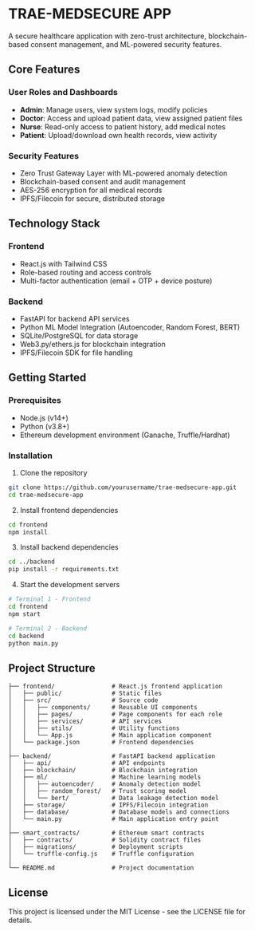 # TRAE-MEDSECURE APP

A secure healthcare application with zero-trust architecture, blockchain-based consent management, and ML-powered security features.

## Core Features

### User Roles and Dashboards
- **Admin**: Manage users, view system logs, modify policies
- **Doctor**: Access and upload patient data, view assigned patient files
- **Nurse**: Read-only access to patient history, add medical notes
- **Patient**: Upload/download own health records, view activity

### Security Features
- Zero Trust Gateway Layer with ML-powered anomaly detection
- Blockchain-based consent and audit management
- AES-256 encryption for all medical records
- IPFS/Filecoin for secure, distributed storage

## Technology Stack

### Frontend
- React.js with Tailwind CSS
- Role-based routing and access controls
- Multi-factor authentication (email + OTP + device posture)

### Backend
- FastAPI for backend API services
- Python ML Model Integration (Autoencoder, Random Forest, BERT)
- SQLite/PostgreSQL for data storage
- Web3.py/ethers.js for blockchain integration
- IPFS/Filecoin SDK for file handling

## Getting Started

### Prerequisites
- Node.js (v14+)
- Python (v3.8+)
- Ethereum development environment (Ganache, Truffle/Hardhat)

### Installation

1. Clone the repository
```bash
git clone https://github.com/yourusername/trae-medsecure-app.git
cd trae-medsecure-app
```

2. Install frontend dependencies
```bash
cd frontend
npm install
```

3. Install backend dependencies
```bash
cd ../backend
pip install -r requirements.txt
```

4. Start the development servers
```bash
# Terminal 1 - Frontend
cd frontend
npm start

# Terminal 2 - Backend
cd backend
python main.py
```

## Project Structure

```
├── frontend/                # React.js frontend application
│   ├── public/              # Static files
│   ├── src/                 # Source code
│   │   ├── components/      # Reusable UI components
│   │   ├── pages/           # Page components for each role
│   │   ├── services/        # API services
│   │   ├── utils/           # Utility functions
│   │   └── App.js           # Main application component
│   └── package.json         # Frontend dependencies
│
├── backend/                 # FastAPI backend application
│   ├── api/                 # API endpoints
│   ├── blockchain/          # Blockchain integration
│   ├── ml/                  # Machine learning models
│   │   ├── autoencoder/     # Anomaly detection model
│   │   ├── random_forest/   # Trust scoring model
│   │   └── bert/            # Data leakage detection model
│   ├── storage/             # IPFS/Filecoin integration
│   ├── database/            # Database models and connections
│   └── main.py              # Main application entry point
│
├── smart_contracts/         # Ethereum smart contracts
│   ├── contracts/           # Solidity contract files
│   ├── migrations/          # Deployment scripts
│   └── truffle-config.js    # Truffle configuration
│
└── README.md                # Project documentation
```

## License

This project is licensed under the MIT License - see the LICENSE file for details.